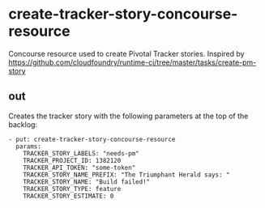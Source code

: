 # create-tracker-story-concourse-resource

Concourse resource used to create Pivotal Tracker stories. Inspired by https://github.com/cloudfoundry/runtime-ci/tree/master/tasks/create-pm-story

## out

Creates the tracker story with the following parameters at the top of the backlog:

```
- put: create-tracker-story-concourse-resource
  params:
    TRACKER_STORY_LABELS: "needs-pm"
    TRACKER_PROJECT_ID: 1382120
    TRACKER_API_TOKEN: "some-token"
    TRACKER_STORY_NAME_PREFIX: "The Triumphant Herald says: "
    TRACKER_STORY_NAME: "Build failed!"
    TRACKER_STORY_TYPE: feature
    TRACKER_STORY_ESTIMATE: 0
```
